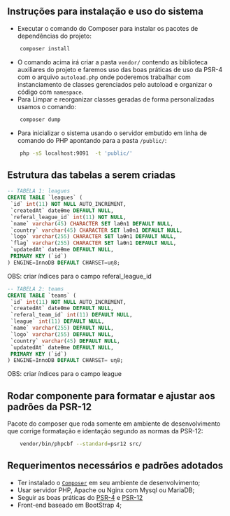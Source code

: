 ## Instruções para instalação e uso do sistema

 - Executar o comando do Composer para instalar os pacotes de dependências do projeto:

```bash
    composer install
```
 - O comando acima irá criar a pasta `vendor/` contendo as biblioteca auxiliares do projeto e faremos uso das boas práticas de uso da PSR-4 com o arquivo `autoload.php` onde poderemos trabalhar com instanciamento de classes gerenciados pelo autoload e organizar o código com `namespace`.
 - Para Limpar e reorganizar classes geradas de forma personalizadas usamos o comando:

```bash
    composer dump
```

 - Para inicializar o sistema usando o servidor embutido em linha de comando do PHP apontando para a pasta `/public/`: 

```bash
    php -sS localhost:9091  -t 'public/'
```

## Estrutura das tabelas a serem criadas

```sql
-- TABELA 1: leagues
CREATE TABLE `leagues` (
 `id` int(11) NOT NULL AUTO_INCREMENT,
 `createdAt` dateƟme DEFAULT NULL,
 `referal_league_id` int(11) NOT NULL,
 `name` varchar(45) CHARACTER SET laƟn1 DEFAULT NULL,
 `country` varchar(45) CHARACTER SET laƟn1 DEFAULT NULL,
 `logo` varchar(255) CHARACTER SET laƟn1 DEFAULT NULL,
 `flag` varchar(255) CHARACTER SET laƟn1 DEFAULT NULL,
 `updatedAt` dateƟme DEFAULT NULL,
 PRIMARY KEY (`id`)
) ENGINE=InnoDB DEFAULT CHARSET=uƞ8;
```
OBS: criar índices para o campo referal_league_id
```sql
-- TABELA 2: teams
CREATE TABLE `teams` (
 `id` int(11) NOT NULL AUTO_INCREMENT,
 `createdAt` dateƟme DEFAULT NULL,
 `referal_team_id` int(11) DEFAULT NULL,
 `league` int(11) DEFAULT NULL,
 `name` varchar(255) DEFAULT NULL,
 `logo` varchar(255) DEFAULT NULL,
 `country` varchar(45) DEFAULT NULL,
 `updatedAt` dateƟme DEFAULT NULL,
 PRIMARY KEY (`id`)
) ENGINE=InnoDB DEFAULT CHARSET= uƞ8;
```
OBS: criar índices para o campo league

## Rodar componente para formatar e ajustar aos padrões da PSR-12

Pacote do composer que roda somente em ambiente de desenvolvimento que corrige formatação e identação segundo as normas da PSR-12:

```bash
    vendor/bin/phpcbf --standard=psr12 src/
```

## Requerimentos necessários e  padrões adotados

 - Ter instalado o <a href="https://getcomposer.org/download/" target="_blank">`Composer`</a> em seu ambiente de desenvolvimento;
 - Usar servidor PHP, Apache ou Nginx com Mysql ou MariaDB;
 - Seguir as boas práticas do <a href="https://www.php-fig.org/psr/psr-4/examples/" target="_blank">PSR-4</a> e <a href="https://www.php-fig.org/psr/psr-12/" target="_blank">PSR-12</a>
 - Front-end baseado em BootStrap 4;